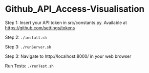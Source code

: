# Github_API_Access-Visualisation

Step 1: Insert your API token in src/constants.py. Available at https://github.com/settings/tokens

Step 2: `./install.sh`

Step 3: `./runServer.sh`

Step 3: Navigate to http://localhost:8000/ in your web browser

Run Tests: `./runTest.sh`
